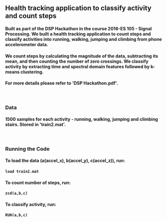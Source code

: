 ## Health tracking application to classify activity and count steps

#### Built as part of the DSP Hackathon in the course 2016-ES 105 - Signal Processing. We built a health tracking application to count steps and classify activities into running, walking, jumping and climbing from phone accelerometer data. 

#### We count steps by calculating the magnitude of the data, subtracting its mean, and then counting the number of zero crossings. We classify activity by extracting time and spectral domain features followed by k-means clustering.


#### For more details please refer to 'DSP Hackathon.pdf'.
#### </br>

### Data
#### 1500 samples for each activity - running, walking, jumping and climbing stairs. Stored in 'train2.mat'.
#### </br>

### Running the Code
#### To load the data (a(accel_x), b(accel_y), c(accel_z)), run:
#### `load train2.mat`
#### To count number of steps, run:
#### `zcd(a,b,c)`
#### To classify activity, run:
#### `RUN(a,b,c)`
